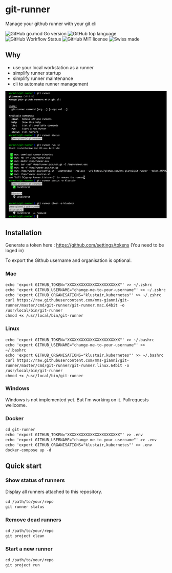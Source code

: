 # git-runner
Manage your github runner with your git cli

![GitHub go.mod Go version](https://img.shields.io/github/go-mod/go-version/mms-gianni/git-runner)
![GitHub top language](https://img.shields.io/github/languages/top/mms-gianni/git-runner)
![GitHub Workflow Status](https://img.shields.io/github/workflow/status/mms-gianni/git-runner/Upload%20Release%20Asset)
![GitHub MIT license](https://img.shields.io/github/license/mms-gianni/git-runner)
![Swiss made](https://img.shields.io/badge/swiss%20made-100%25-red)
## Why
- use your local workstation as a runner
- simplify runner startup
- simplify runner maintenance
- cli to automate runner management

![Screenshot](docs/img/screenshot.png?raw=true "Screenshot")

## Installation
Generate a token here : https://github.com/settings/tokens (You need to be loged in)

To export the Github username and organisation is optional. 
### Mac
```
echo 'export GITHUB_TOKEN="XXXXXXXXXXXXXXXXXXXXXXX"' >> ~/.zshrc
echo 'export GITHUB_USERNAME="change-me-to-your-username"' >> ~/.zshrc
echo 'export GITHUB_ORGANISATIONS="klustair,kubernetes"' >> ~/.zshrc
curl https://raw.githubusercontent.com/mms-gianni/git-runner/master/cmd/git-runner/git-runner.mac.64bit -o /usr/local/bin/git-runner
chmod +x /usr/local/bin/git-runner
```

### Linux 
```
echo 'export GITHUB_TOKEN="XXXXXXXXXXXXXXXXXXXXXXX"' >> ~/.bashrc
echo 'export GITHUB_USERNAME="change-me-to-your-username"' >> ~/.bashrc
echo 'export GITHUB_ORGANISATIONS="klustair,kubernetes"' >> ~/.bashrc
curl https://raw.githubusercontent.com/mms-gianni/git-runner/master/cmd/git-runner/git-runner.linux.64bit -o /usr/local/bin/git-runner
chmod +x /usr/local/bin/git-runner
```

### Windows
Windows is not implemented yet. But I'm working on it. Pullrequests wellcome. 

### Docker
```
cd git-runner
echo 'export GITHUB_TOKEN="XXXXXXXXXXXXXXXXXXXXXXX"' >> .env
echo 'export GITHUB_USERNAME="change-me-to-your-username"' >> .env
echo 'export GITHUB_ORGANISATIONS="klustair,kubernetes"' >> .env
docker-compose up -d
```

## Quick start

### Show status of runners
Display all runners attached to this repository.
```
cd /path/to/your/repo
git runner status
```

### Remove dead runners
```
cd /path/to/your/repo
git project clean 
```

### Start a new runner
```
cd /path/to/your/repo
git project run
```
